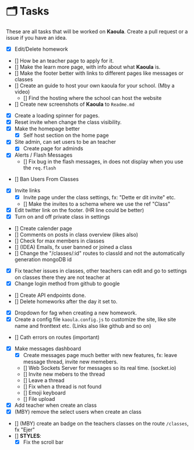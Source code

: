 # 🗂 Tasks

These are all tasks that will be worked on **Kaoula**. Create a pull request or a issue if you have an idea.

-   [x] Edit/Delete homework
-   [] How be an teacher page to apply for it.
-   [] Make the learn more page, with info about what **Kaoula** is.
-   [] Make the footer better with links to different pages like messages or classes
-   [] Create an guide to host your own kaoula for your school. (Mby a video)
    -   [] Find the hosting where the school can host the website
-   [] Create new screenshots of **Kaoula** to `Readme.md`
-   [x] Create a loading spinner for pages.
-   [x] Reset invite when change the class visibility.
-   [x] Make the homepage better
    -   [x] Self host section on the home page
-   [x] Site admin, can set users to be an teacher
    -   [x] Create page for adminds
-   [x] Alerts / Flash Messages
    -   [] Fix bug in the flash messages, in does not display when you use the `req.flash`
-   [] Ban Users From Classes
-   [x] Invite links
    -   [x] Invite page under the class settings, fx: "Dette er dit invite" etc.
    -   [] Make the invites to a schema where we use the ref "Class"
-   [x] Edit twitter link on the footer. (HR line could be better)
-   [x] Turn on and off private class in settings
-   [] Create calender page
-   [] Comments on posts in class overview (likes also)
-   [] Check for max members in classes
-   [] (IDEA) Emails, fx user banned or joined a class
-   [] Change the "/classes/:id" routes to classId and not the automatically generation mongoDB id
-   [x] Fix teacher issues in classes, other teachers can edit and go to settings on classes there they are not teacher at
-   [x] Change login method from github to google
-   [] Create API endpoints done.
-   [] Delete homeworks after the day it set to.
-   [x] Dropdown for fag when creating a new homework.
-   [x] Create a config file `kaoula.config.js` to customize the site, like site name and fronttext etc. (Links also like github and so on)
-   [] Cath errors on routes (important)
-   [x] Make messages dashboard
    -   [x] Create messages page much better with new features, fx: leave message thread, invite new memebers.
    -   [] Web Sockets Server for messages so its real time. (socket.io)
    -   [] Invite new mebers to the thread
    -   [] Leave a thread
    -   [] Fix when a thread is not found
    -   [] Emoji keyboard
    -   [] File upload
-   [x] Add teacher when create an class
-   [x] (MBY) remove the select users when create an class
-   [] (MBY) create an badge on the teachers classes on the route `/classes`, fx "Ejer"
-   [] **STYLES**:
    -   [x] Fix the scroll bar
